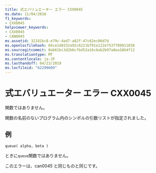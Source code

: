 ```yaml
---
title: 式エバリュエーター エラー CXX0045
ms.date: 11/04/2016
f1_keywords:
- CXX0045
helpviewer_keywords:
- CXX0045
- CAN0045
ms.assetid: 32181bc8-e79c-4ad7-a82f-47c62ec06d7d
ms.openlocfilehash: 04ce1d8332a92c6221bf91e122e753f709911036
ms.sourcegitcommit: 0ab61bc3d2b6cfbd52a16c6ab2b97a8ea1864f12
ms.translationtype: MT
ms.contentlocale: ja-JP
ms.lasthandoff: 04/23/2019
ms.locfileid: "62299609"
---
```

# <a name="expression-evaluator-error-cxx0045"></a>式エバリュエーター エラー CXX0045

関数ではありません。

関数の名前のないプログラム内のシンボルの引数リストが指定されました。

## <a name="example"></a>例

```
queue( alpha, beta )
```

ときに`queue`関数ではありません。

このエラーは、can0045 と同じものと同じです。